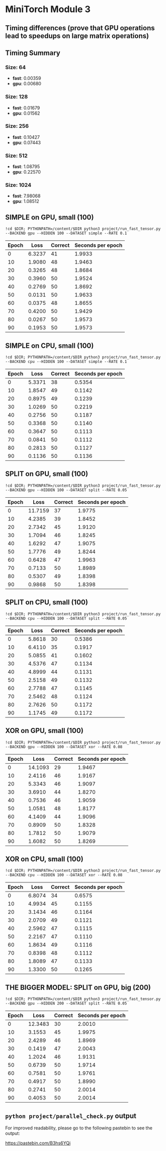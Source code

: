 # MiniTorch Module 3

## Timing differences (prove that GPU operations lead to speedups on large matrix operations)

## Timing Summary

### Size: 64
- **fast**: 0.00359
- **gpu**: 0.00680

### Size: 128
- **fast**: 0.01679
- **gpu**: 0.01562

### Size: 256
- **fast**: 0.10427
- **gpu**: 0.07443

### Size: 512
- **fast**: 1.08795
- **gpu**: 0.22570

### Size: 1024
- **fast**: 7.98068
- **gpu**: 1.08512

## SIMPLE on GPU, small (100)

`!cd $DIR; PYTHONPATH=/content/$DIR python3 project/run_fast_tensor.py --BACKEND gpu --HIDDEN 100 --DATASET simple --RATE 0.1`

| Epoch | Loss | Correct | Seconds per epoch |
|-------|------|---------|-------------------|
| 0     | 6.3237 | 41      | 1.9933            |
| 10    | 1.9080 | 48      | 1.9463            |
| 20    | 0.3265 | 48      | 1.8684            |
| 30    | 0.3960 | 50      | 1.9524            |
| 40    | 0.2769 | 50      | 1.8692            |
| 50    | 0.0131 | 50      | 1.9633            |
| 60    | 0.0375 | 48      | 1.8655            |
| 70    | 0.4200 | 50      | 1.9429            |
| 80    | 0.0267 | 50      | 1.9573            |
| 90    | 0.1953 | 50      | 1.9573            |

## SIMPLE on CPU, small (100)

`!cd $DIR; PYTHONPATH=/content/$DIR python3 project/run_fast_tensor.py --BACKEND cpu --HIDDEN 100 --DATASET simple --RATE 0.1`

| Epoch | Loss | Correct | Seconds per epoch |
|-------|------|---------|-------------------|
| 0     | 5.3371 | 38      | 0.5354            |
| 10    | 1.8547 | 49      | 0.1142            |
| 20    | 0.8975 | 49      | 0.1239            |
| 30    | 1.0269 | 50      | 0.2219            |
| 40    | 0.2756 | 50      | 0.1187            |
| 50    | 0.3368 | 50      | 0.1140            |
| 60    | 0.3647 | 50      | 0.1113            |
| 70    | 0.0841 | 50      | 0.1112            |
| 80    | 0.2813 | 50      | 0.1127            |
| 90    | 0.1136 | 50      | 0.1136            |

## SPLIT on GPU, small (100)

`!cd $DIR; PYTHONPATH=/content/$DIR python3 project/run_fast_tensor.py --BACKEND gpu --HIDDEN 100 --DATASET split --RATE 0.05`

| Epoch | Loss | Correct | Seconds per epoch |
|-------|------|---------|-------------------|
| 0     | 11.7159 | 37      | 1.9775            |
| 10    | 4.2385  | 39      | 1.8452            |
| 20    | 2.7342  | 45      | 1.9120            |
| 30    | 1.7094  | 46      | 1.8245            |
| 40    | 1.6292  | 47      | 1.9075            |
| 50    | 1.7776  | 49      | 1.8244            |
| 60    | 0.6428  | 47      | 1.9963            |
| 70    | 0.7133  | 50      | 1.8989            |
| 80    | 0.5307  | 49      | 1.8398            |
| 90    | 0.9868  | 50      | 1.8398            |

## SPLIT on CPU, small (100)

`!cd $DIR; PYTHONPATH=/content/$DIR python3 project/run_fast_tensor.py --BACKEND cpu --HIDDEN 100 --DATASET split --RATE 0.05`

| Epoch | Loss | Correct | Seconds per epoch |
|-------|------|---------|-------------------|
| 0     | 5.8618 | 30      | 0.5386            |
| 10    | 6.4110 | 35      | 0.1917            |
| 20    | 5.0855 | 41      | 0.1602            |
| 30    | 4.5376 | 47      | 0.1134            |
| 40    | 4.8999 | 44      | 0.1131            |
| 50    | 2.5158 | 49      | 0.1132            |
| 60    | 2.7788 | 47      | 0.1145            |
| 70    | 2.5462 | 48      | 0.1124            |
| 80    | 2.7626 | 50      | 0.1172            |
| 90    | 1.1745 | 49      | 0.1172            |

## XOR on GPU, small (100)

`!cd $DIR; PYTHONPATH=/content/$DIR python3 project/run_fast_tensor.py --BACKEND gpu --HIDDEN 100 --DATASET xor --RATE 0.08`

| Epoch | Loss | Correct | Seconds per epoch |
|-------|------|---------|-------------------|
| 0     | 14.1093 | 29      | 1.9467            |
| 10    | 2.4116  | 46      | 1.9167            |
| 20    | 5.3343  | 46      | 1.9097            |
| 30    | 3.6910  | 44      | 1.8270            |
| 40    | 0.7536  | 46      | 1.9059            |
| 50    | 1.0581  | 48      | 1.8177            |
| 60    | 4.1409  | 44      | 1.9096            |
| 70    | 0.8909  | 50      | 1.8328            |
| 80    | 1.7812  | 50      | 1.9079            |
| 90    | 1.6082  | 50      | 1.8269            |

## XOR on CPU, small (100)

`!cd $DIR; PYTHONPATH=/content/$DIR python3 project/run_fast_tensor.py --BACKEND cpu --HIDDEN 100 --DATASET xor --RATE 0.08`

| Epoch | Loss | Correct | Seconds per epoch |
|-------|------|---------|-------------------|
| 0     | 6.8074 | 34      | 0.6575            |
| 10    | 4.9934 | 45      | 0.1155            |
| 20    | 3.1434 | 46      | 0.1164            |
| 30    | 2.0709 | 49      | 0.1121            |
| 40    | 2.5962 | 47      | 0.1115            |
| 50    | 2.2167 | 47      | 0.1110            |
| 60    | 1.8634 | 49      | 0.1116            |
| 70    | 0.8398 | 48      | 0.1112            |
| 80    | 1.8089 | 47      | 0.1133            |
| 90    | 1.3300 | 50      | 0.1265            |

## THE BIGGER MODEL: SPLIT on GPU, big (200)

`!cd $DIR; PYTHONPATH=/content/$DIR python3 project/run_fast_tensor.py --BACKEND gpu --HIDDEN 200 --DATASET split --RATE 0.05`

| Epoch | Loss | Correct | Seconds per epoch |
|-------|------|---------|-------------------|
| 0     | 12.3483 | 30      | 2.0010            |
| 10    | 3.1553  | 45      | 1.9975            |
| 20    | 2.4289  | 46      | 1.8969            |
| 30    | 0.1419  | 47      | 2.0043            |
| 40    | 1.2024  | 46      | 1.9131            |
| 50    | 0.6739  | 50      | 1.9714            |
| 60    | 0.7581  | 50      | 1.9761            |
| 70    | 0.4917  | 50      | 1.8990            |
| 80    | 0.2741  | 50      | 2.0014            |
| 90    | 0.4053  | 50      | 2.0014            |

## `python project/parallel_check.py` output

For improved readability, please go to the following pastebin to see the output:

https://pastebin.com/B3hs6YQi

